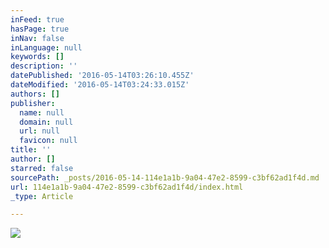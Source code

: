 ```yaml
---
inFeed: true
hasPage: true
inNav: false
inLanguage: null
keywords: []
description: ''
datePublished: '2016-05-14T03:26:10.455Z'
dateModified: '2016-05-14T03:24:33.015Z'
authors: []
publisher:
  name: null
  domain: null
  url: null
  favicon: null
title: ''
author: []
starred: false
sourcePath: _posts/2016-05-14-114e1a1b-9a04-47e2-8599-c3bf62ad1f4d.md
url: 114e1a1b-9a04-47e2-8599-c3bf62ad1f4d/index.html
_type: Article

---
```

![](https://the-grid-user-content.s3-us-west-2.amazonaws.com/25a95a8e-8105-4e5a-b60c-7a85d1bccea9.jpg)